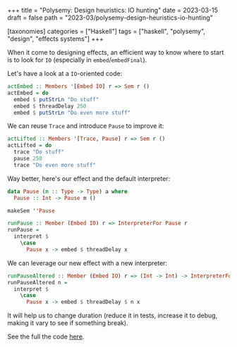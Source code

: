 +++
title = "Polysemy: Design heuristics: IO hunting"
date = 2023-03-15
draft = false
path = "2023-03/polysemy-design-heuristics-io-hunting"

[taxonomies]
categories = ["Haskell"]
tags = ["haskell", "polysemy", "design", "effects systems"]
+++

When it come to designing effects, an efficient way to know where to start is to look for `IO` (especially in `embed`/`embedFinal`).

Let's have a look at a `IO`-oriented code:

```haskell
actEmbed :: Members '[Embed IO] r => Sem r ()
actEmbed = do
  embed $ putStrLn "Do stuff"
  embed $ threadDelay 250
  embed $ putStrLn "Do even more stuff"
```

We can reuse `Trace` and introduce `Pause` to improve it:

```haskell
actLifted :: Members '[Trace, Pause] r => Sem r ()
actLifted = do
  trace "Do stuff"
  pause 250
  trace "Do even more stuff"
```

Way better, here's our effect and the default interpreter:

```haskell
data Pause (m :: Type -> Type) a where
  Pause :: Int -> Pause m ()

makeSem ''Pause

runPause :: Member (Embed IO) r => InterpreterFor Pause r
runPause =
  interpret $
    \case
      Pause x -> embed $ threadDelay x
```

We can leverage our new effect with a new interpreter:

```haskell
runPauseAltered :: Member (Embed IO) r => (Int -> Int) -> InterpreterFor Pause r
runPauseAltered n =
  interpret $
    \case
      Pause x -> embed $ threadDelay $ n x
```

It will help us to change duration (reduce it in tests, increase it to debug, making it vary to see if something break).

See the full the code [here](https://github.com/blackheaven/blackheaven.github.io/blob/master/content/code/polysemy/src/DesignHeuristicsIO.hs).

